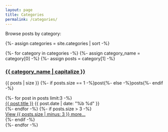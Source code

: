 ```yaml
---
layout: page
title: Categories
permalink: /categories/
---
```


Browse posts by category:

{%- assign categories = site.categories | sort -%}
<div class="categories-grid">
{%- for category in categories -%}
  {%- assign category_name = category[0] -%}
  {%- assign posts = category[1] -%}
  <div class="category-card">
    <h3><a href="{{ '/categories/' | append: category_name | slugify | relative_url }}">{{ category_name | capitalize }}</a></h3>
    <p class="category-count">{{ posts | size }} 
      {%- if posts.size == 1 -%}post{%- else -%}posts{%- endif -%}
    </p>
    <div class="category-preview">
      {%- for post in posts limit:3 -%}
        <div class="preview-post">
          <a href="{{ post.url | relative_url }}">{{ post.title }}</a>
          <span class="preview-date">{{ post.date | date: "%b %d" }}</span>
        </div>
      {%- endfor -%}
      {%- if posts.size > 3 -%}
        <div class="more-posts">
          <a href="{{ '/categories/' | append: category_name | slugify | relative_url }}">
            View {{ posts.size | minus: 3 }} more...
          </a>
        </div>
      {%- endif -%}
    </div>
  </div>
{%- endfor -%}
</div>